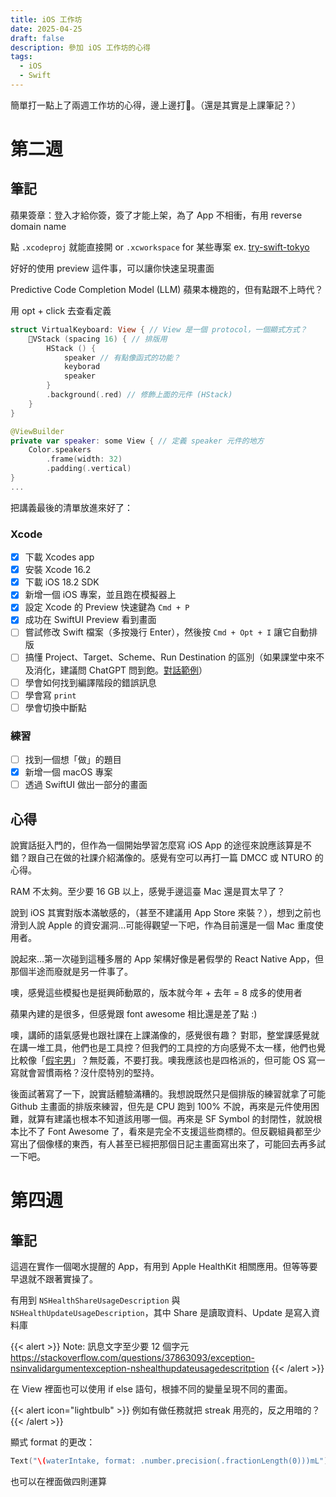 ```yaml
---
title: iOS 工作坊
date: 2025-04-25
draft: false
description: 參加 iOS 工作坊的心得
tags:
  - iOS
  - Swift
---
```


簡單打一點上了兩週工作坊的心得，邊上邊打🙂。（還是其實是上課筆記？）

# 第二週
## 筆記

蘋果簽章：登入才給你簽，簽了才能上架，為了 App 不相衝，有用 reverse domain name

點 `.xcodeproj` 就能直接開 or `.xcworkspace` for 某些專案 ex. [try-swift-tokyo](https://github.com/tryswift/try-swift-tokyo?tab=readme-ov-file#getting-started)

好好的使用 preview 這件事，可以讓你快速呈現畫面

Predictive Code Completion Model (LLM) 蘋果本機跑的，但有點跟不上時代？

用 opt + click 去查看定義

```swift
struct VirtualKeyboard: View { // View 是一個 protocol，一個顯式方式？
	VStack (spacing 16) { // 排版用
		HStack () {
			speaker // 有點像函式的功能？
			keyborad
			speaker
		}
		.background(.red) // 修飾上面的元件 (HStack)
	}
}

@ViewBuilder
private var speaker: some View { // 定義 speaker 元件的地方
	Color.speakers
		.frame(width: 32)
		.padding(.vertical)
}
...

```

把講義最後的清單放進來好了：
### Xcode

- [x] 下載 Xcodes app
- [x] 安裝 Xcode 16.2
- [x] 下載 iOS 18.2 SDK
- [x] 新增一個 iOS 專案，並且跑在模擬器上
- [x] 設定 Xcode 的 Preview 快速鍵為 `Cmd + P`
- [x] 成功在 SwiftUI Preview 看到畫面
- [ ] 嘗試修改 Swift 檔案（多按幾行 Enter），然後按 `Cmd + Opt + I` 讓它自動排版
- [ ] 搞懂 Project、Target、Scheme、Run Destination 的區別（如果課堂中來不及消化，建議問 ChatGPT 問到飽。[對話範例](https://chatgpt.com/share/67bf3008-d3ec-800b-ac87-746fb80ce656)）
- [ ] 學會如何找到編譯階段的錯誤訊息
- [ ] 學會寫 `print`
- [ ] 學會切換中斷點

### 練習

- [ ] 找到一個想「做」的題目
- [x] 新增一個 macOS 專案
- [ ] 透過 SwiftUI 做出一部分的畫面
## 心得

說實話挺入門的，但作為一個開始學習怎麼寫 iOS App 的途徑來說應該算是不錯？跟自己在做的社課介紹滿像的。感覺有空可以再打一篇 DMCC 或 NTURO 的心得。

RAM 不太夠。至少要 16 GB 以上，感覺手邊這臺 Mac 還是買太早了？

說到 iOS 其實對版本滿敏感的，（甚至不建議用 App Store 來裝？），想到之前也滑到人說 Apple 的資安漏洞…可能得觀望一下吧，作為目前還是一個 Mac 重度使用者。

說起來…第一次碰到這種多層的 App 架構好像是暑假學的 React Native App，但那個半途而廢就是另一件事了。

噢，感覺這些模擬也是挺興師動眾的，版本就今年 + 去年 = 8 成多的使用者

蘋果內建的是很多，但感覺跟 font awesome 相比還是差了點 :)

噢，講師的語氣感覺也跟社課在上課滿像的，感覺很有趣？
對耶，整堂課感覺就在講一堆工具，他們也是工具控？但我們的工具控的方向感覺不太一樣，他們也覺比較像「[假宅男](https://wiwi.blog/docs/tech/fake-vs-real-tech-nerd)」？無貶義，不要打我。噢我應該也是四格派的，但可能 OS 寫一寫就會習慣兩格？沒什麼特別的堅持。

後面試著寫了一下，說實話體驗滿糟的。我想說既然只是個排版的練習就拿了可能 Github 主畫面的排版來練習，但先是 CPU 跑到 100% 不說，再來是元件使用困難，就算有建議也根本不知道該用哪一個。再來是 SF Symbol 的封閉性，就說根本比不了 Font Awesome 了，看來是完全不支援這些商標的。但反觀組員都至少寫出了個像樣的東西，有人甚至已經把那個日記主畫面寫出來了，可能回去再多試一下吧。

# 第四週

## 筆記

這週在實作一個喝水提醒的 App，有用到 Apple HealthKit 相關應用。但等等要早退就不跟著實操了。

有用到 `NSHealthShareUsageDescription` 與 `NSHealthUpdateUsageDescription`，其中 Share 是讀取資料、Update 是寫入資料庫

{{< alert >}}
Note: 訊息文字至少要 12 個字元
https://stackoverflow.com/questions/37863093/exception-nsinvalidargumentexception-nshealthupdateusagedescritption
{{< /alert >}}

在 View 裡面也可以使用 if else 語句，根據不同的變量呈現不同的畫面。

{{< alert icon="lightbulb" >}}
例如有做任務就把 streak 用亮的，反之用暗的？
{{< /alert >}}

顯式 format 的更改：

```swift
Text("\(waterIntake, format: .number.precision(.fractionLength(0)))mL")
```

也可以在裡面做四則運算